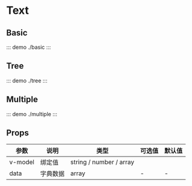 # Text

## Basic

::: demo
./basic
:::

## Tree

::: demo
./tree
:::

## Multiple

::: demo
./multiple
:::

## Props

| 参数    | 说明     | 类型                    | 可选值 | 默认值 |
| ------- | -------- | ----------------------- | ------ | ------ |
| v-model | 绑定值   | string / number / array |
| data    | 字典数据 | array                   | -      | -      |
